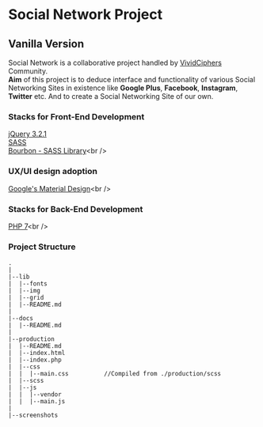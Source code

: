 # Social Network Project
## Vanilla Version

Social Network is a collaborative project handled by [VividCiphers]('https://vividciphers.com') Community.<br />
**Aim** of this project is to deduce interface and functionality of various Social Networking Sites in existence like **Google Plus**, **Facebook**, **Instagram**, **Twitter** etc. And to create a Social Networking Site of our own.

### Stacks for Front-End Development

[jQuery 3.2.1](https://github.com/jquery/jquery)<br />
[SASS]('http://sass-lang.com)<br />
[Bourbon - SASS Library]('https://github.com/thoughtbot/bourbon')<br />

### UX/UI design adoption

[Google's Material Design]('https://material.io/guidelines/')<br />

### Stacks for Back-End Development

[PHP 7]('https://php.net')<br />


### Project Structure
```
.
|
|--lib
|  |--fonts
|  |--img
|  |--grid
|  |--README.md
|
|--docs
|  |--README.md
|
|--production
|  |--README.md
|  |--index.html
|  |--index.php
|  |--css
|  |  |--main.css          //Compiled from ./production/scss
|  |--scss
|  |--js
|  |  |--vendor
|  |  |--main.js
|
|--screenshots
```
